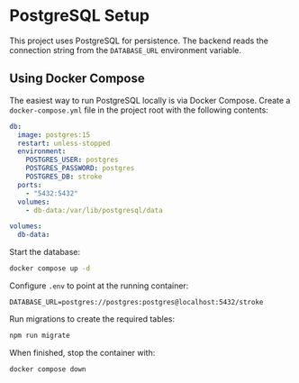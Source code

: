 # PostgreSQL Setup

This project uses PostgreSQL for persistence. The backend reads the connection
string from the `DATABASE_URL` environment variable.

## Using Docker Compose

The easiest way to run PostgreSQL locally is via Docker Compose. Create a
`docker-compose.yml` file in the project root with the following contents:

```yaml
db:
  image: postgres:15
  restart: unless-stopped
  environment:
    POSTGRES_USER: postgres
    POSTGRES_PASSWORD: postgres
    POSTGRES_DB: stroke
  ports:
    - "5432:5432"
  volumes:
    - db-data:/var/lib/postgresql/data

volumes:
  db-data:
```

Start the database:

```sh
docker compose up -d
```

Configure `.env` to point at the running container:

```
DATABASE_URL=postgres://postgres:postgres@localhost:5432/stroke
```

Run migrations to create the required tables:

```sh
npm run migrate
```

When finished, stop the container with:

```sh
docker compose down
```
